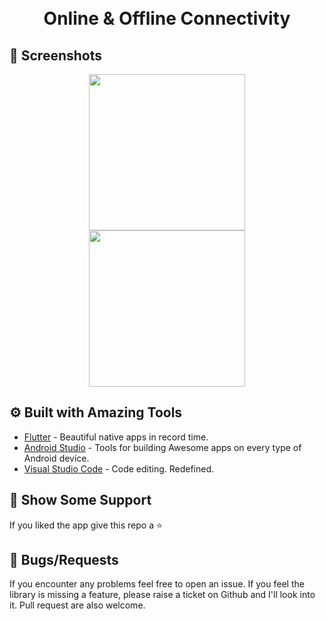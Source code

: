 <h1 align="center">
  <br>
  Online & Offline Connectivity
  <br>
</h1>


## 📱 Screenshots #

<p align="center">
  <img src="https://raw.githubusercontent.com/sagarshende23/connection_flutter/master/Screenshot_20190803_133612.png" width="250" hspace="4">
  <img src="https://raw.githubusercontent.com/sagarshende23/connection_flutter/master/Screenshot_20190803_134223.png" width="250" hspace="4">
</p>

## ⚙️ Built with Amazing Tools
* [Flutter](https://flutter.dev/) - Beautiful native apps in record time.
* [Android Studio](https://developer.android.com/studio/index.html/) - Tools for building Awesome apps on every type of Android device.
* [Visual Studio Code](https://code.visualstudio.com/) - Code editing. Redefined.


## 🤝 Show Some Support #
If you liked the app give this repo a ⭐️ 


## 🐛 Bugs/Requests #
If you encounter any problems feel free to open an issue. If you feel the library is missing a feature, please raise a ticket on Github and I'll look into it. Pull request are also welcome.
